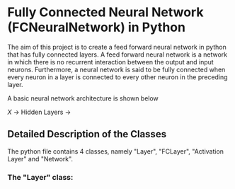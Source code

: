 # Fully Connected Neural Network (FCNeuralNetwork) in Python

The aim of this project is to create a feed forward neural network in python that has fully connected layers. A feed forward neural network is a network in which there is no recurrent interaction between the output and input neurons. Furthermore, a neural network is said to be fully connected when every neuron in a layer is connected to every other neuron in the preceding layer.

A basic neural network architecture is shown below

$X$ $\longrightarrow$ Hidden Layers $\longrightarrow$




## Detailed Description of the Classes
The python file contains 4 classes, namely "Layer", "FCLayer", "Activation Layer" and "Network".

### The "Layer" class:


